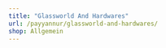 ```yaml
---
title: "Glassworld And Hardwares"
url: /payyannur/glassworld-and-hardwares/
shop: Allgemein
---
```

